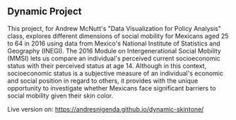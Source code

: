 ## Dynamic Project

This project, for Andrew McNutt's "Data Visualization for Policy Analysis" class, explores different dimensions of social mobility for Mexicans aged 25 to 64 in 2016 using data from Mexico's National Institute of Statistics and Geography (INEGI). The 2016 Module on Intergenerational Social Mobility (MMSI) lets us compare an individual's perceived current socioeconomic status with their perceived status at age 14. Although in this context, socioeconomic status is a subjective measure of an individual's economic and social position in regard to others, it provides with the unique opportunity to investigate whether Mexicans face significant barriers to social mobility given their skin color.

Live version on: https://andresnigenda.github.io/dynamic-skintone/

